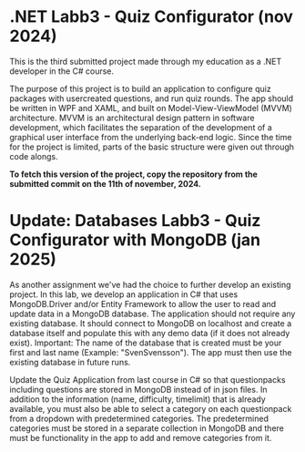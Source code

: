 # .NET Labb3 - Quiz Configurator (nov 2024)
This is the third submitted project made through my education as a .NET developer in the C# course.

The purpose of this project is to build an application to configure quiz packages with usercreated questions, and run quiz rounds. The app should be written in WPF and XAML, and built on Model-View-ViewModel (MVVM) architecture. MVVM is an architectural design pattern in software development, which facilitates the separation of the development of a graphical user interface from the underlying back-end logic. Since the time for the project is limited, parts of the basic structure were given out through code alongs.

**To fetch this version of the project, copy the repository from the submitted commit on the 11th of november, 2024.**

# Update: Databases Labb3 - Quiz Configurator with MongoDB (jan 2025)

As another assignment we've had the choice to further develop an existing project. In this lab, we develop an application in C# that uses MongoDB.Driver and/or Entity Framework to allow the user to read and update data in a MongoDB database. The application should not require any existing database. It should connect to MongoDB on localhost and create a database itself and populate this with any demo data (if it does not already exist). Important: The name of the database that is created must be your first and last name (Example: "SvenSvensson"). The app must then use the existing database in future runs.

Update the Quiz Application from last course in C# so that questionpacks including questions are stored in MongoDB instead of in json files. In addition to the information (name, difficulty, timelimit) that is already available, you must also be able to select a category on each questionpack from a dropdown with predetermined categories. The predetermined categories must be stored in a separate collection in MongoDB and there must be functionality in the app to add and remove categories from it.
